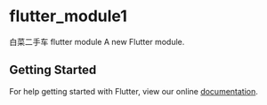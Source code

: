 # flutter_module1
白菜二手车 flutter module
A new Flutter module.

## Getting Started

For help getting started with Flutter, view our online
[documentation](https://flutter.dev/).
